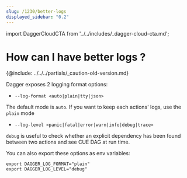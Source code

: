 ```yaml
---
slug: /1230/better-logs
displayed_sidebar: "0.2"
---
```


import DaggerCloudCTA from '../../includes/\_dagger-cloud-cta.md';

# How can I have better logs ?

{@include: ../../../partials/_caution-old-version.md}

Dagger exposes 2 logging format options:

- `--log-format <auto|plain|tty|json>`

The default mode is `auto`. If you want to keep each actions' logs, use the `plain` mode

- `--log-level <panic|fatal|error|warn|info|debug|trace>`

`debug` is useful to check whether an explicit dependency has been found between two actions and see CUE DAG at run time.

You can also export these options as env variables:

```console
export DAGGER_LOG_FORMAT="plain"
export DAGGER_LOG_LEVEL="debug"
```

<DaggerCloudCTA/>
